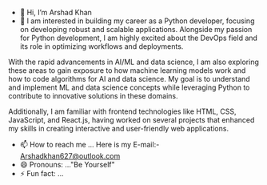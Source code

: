 - 👋 Hi, I’m Arshad Khan
- 👀 I am interested in building my career as a Python developer, focusing on developing robust and scalable applications. Alongside my passion for Python development, I am highly excited about the DevOps field and its role in optimizing workflows and deployments.

With the rapid advancements in AI/ML and data science, I am also exploring these areas to gain exposure to how machine learning models work and how to code algorithms for AI and data science. My goal is to understand and implement ML and data science concepts while leveraging Python to contribute to innovative solutions in these domains.

Additionally, I am familiar with frontend technologies like HTML, CSS, JavaScript, and React.js, having worked on several projects that enhanced my skills in creating interactive and user-friendly web applications.

- 📫 How to reach me ... Here is my E-mail:- Arshadkhan627@outlook.com
- 😄 Pronouns: ..."Be Yourself"
- ⚡ Fun fact: ...

<!---
ArshadKhan-007/ArshadKhan-007 is a ✨ special ✨ repository because its `README.md` (this file) appears on your GitHub profile.
You can click the Preview link to take a look at your changes.
--->
